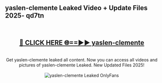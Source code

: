 <h2>yaslen-clemente Leaked Video + Update Files 2025- qd7tn</h2>
<br>
<div align="center">
<h2><a href="https://libra.edu.pl?yaslen-clemente" rel="nofollow">🔴 CLICK HERE 🌐==►► yaslen-clemente</a></h2>
<br>
Get yaslen-clemente leaked all content. Now you can access all videos and pictures of yaslen-clemente Leaked. New Updated Files 2025!
<br>
<br>
<a href="https://libra.edu.pl?yaslen-clemente" rel="nofollow" data-target="animated-image.originalLink"><img src="https://i.ibb.co.com/WyWwxjT/player-gif2.gif" alt="yaslen-clemente Leaked OnlyFans" style="max-width: 100%; display: inline-block;" data-target="animated-image.originalImage"></a>
</div>
<br>
